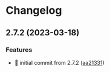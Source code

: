# Changelog

## 2.7.2 (2023-03-18)


### Features

* 🎉 initial commit from 2.7.2 ([aa21331](https://github.com/MCDReforged/MCDReforged-Docker/commit/aa213319c765c1ef2d7c20e4ad4a128d26e32e4f))
